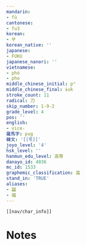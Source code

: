 ```yaml
---
mandarin:
- fù
cantonese:
- fu3
korean:
- 부
korean_native: ''
japanese:
- FUKU
japanese_nanori: ''
vietnamese:
- phó
- pho
middle_chinese_initial: pʰ
middle_chinese_final: ɨuk
stroke_count: 11
radical: 刀
skip_number: 1-9-2
grade_level: 4
pos: ''
english:
- vice-
羅馬字: pug
韓文: '[[푹]]'
joyo_level: '4'
hsk_level: ''
hanmun_edu_level: 高等
danayo_id: 4036
mc_id: 1533
graphemic_classification: 畐
stand_in: 'TRUE'
aliases:
- 㽬
- 褔
---
```

```meta-bind-embed
[[nav/char_info]]
```

# Notes
